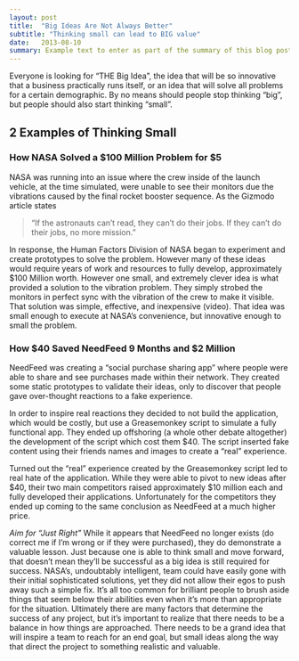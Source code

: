 ```yaml
---
layout: post
title:  "Big Ideas Are Not Always Better"
subtitle: "Thinking small can lead to BIG value"
date:   2013-08-10
summary: Example text to enter as part of the summary of this blog post. Please replace this once you determine it is best to do so. This is only temporary text to help with CSS styling. Have a great day!
---
```


Everyone is looking for “THE Big Idea”, the idea that will be so innovative that a business practically runs itself, or an idea that will solve all problems for a certain demographic. By no means should people stop thinking “big”, but people should also start thinking “small”.

## 2 Examples of Thinking Small

### How NASA Solved a $100 Million Problem for $5
NASA was running into an issue where the crew inside of the launch vehicle, at the time simulated, were unable to see their monitors due the vibrations caused by the final rocket booster sequence. As the Gizmodo article states

> “If the astronauts can’t read, they can’t do their jobs. If they can’t do their jobs, no more mission.”

In response, the Human Factors Division of NASA began to experiment and create prototypes to solve the problem. However many of these ideas would require years of work and resources to fully develop, approximately $100 Million worth. However one small, and extremely clever idea is what provided a solution to the vibration problem. They simply strobed the monitors in perfect sync with the vibration of the crew to make it visible. That solution was simple, effective, and inexpensive (video). That idea was small enough to execute at NASA’s convenience, but innovative enough to small the problem.

### How $40 Saved NeedFeed 9 Months and $2 Million
NeedFeed was creating a “social purchase sharing app” where people were able to share and see purchases made within their network. They created some static prototypes to validate their ideas, only to discover that people gave over-thought reactions to a fake experience.

In order to inspire real reactions they decided to not build the application, which would be costly, but use a Greasemonkey script to simulate a fully functional app. They ended up offshoring (a whole other debate altogether) the development of the script which cost them $40. The script inserted fake content using their friends names and images to create a “real” experience.

Turned out the “real” experience created by the Greasemonkey script led to real hate of the application. While they were able to pivot to new ideas after $40, their two main competitors raised approximately $10 million each and fully developed their applications. Unfortunately for the competitors they ended up coming to the same conclusion as NeedFeed at a much higher price.

*Aim for “Just Right”*
While it appears that NeedFeed no longer exists (do correct me if I’m wrong or if they were purchased), they do demonstrate a valuable lesson. Just because one is able to think small and move forward, that doesn’t mean they’ll be successful as a big idea is still required for success.
NASA’s, undoubtably intelligent, team could have easily gone with their initial sophisticated solutions, yet they did not allow their egos to push away such a simple fix. It’s all too common for brilliant people to brush aside things that seem below their abilities even when it’s more than appropriate for the situation.
Ultimately there are many factors that determine the success of any project, but it’s important to realize that there needs to be a balance in how things are approached. There needs to be a grand idea that will inspire a team to reach for an end goal, but small ideas along the way that direct the project to something realistic and valuable.
